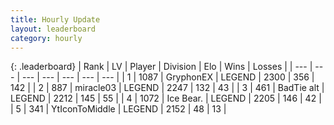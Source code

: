 ```yaml
---
title: Hourly Update
layout: leaderboard
category: hourly
---
```


{: .leaderboard}
| Rank | LV | Player | Division | Elo | Wins | Losses |
| --- | --- | --- | --- | --- | --- | --- |
| <span data-change="0">1</span> | 1087 | <span title="ID: 315148">GryphonEX</span> | LEGEND | <span data-change="0">2300</span> | <span data-change="0">356</span> | <span data-change="0">142</span> |
| <span data-change="0">2</span> | 887 | <span title="ID: 416373">miracle03</span> | LEGEND | <span data-change="0">2247</span> | <span data-change="0">132</span> | <span data-change="0">43</span> |
| <span data-change="0">3</span> | 461 | <span title="ID: 382502">BadTie alt</span> | LEGEND | <span data-change="0">2212</span> | <span data-change="0">145</span> | <span data-change="0">55</span> |
| <span data-change="0">4</span> | 1072 | <span title="ID: 417840">Ice Bear.</span> | LEGEND | <span data-change="0">2205</span> | <span data-change="0">146</span> | <span data-change="0">42</span> |
| <span data-change="0">5</span> | 341 | <span title="ID: 108623">YtIconToMiddle</span> | LEGEND | <span data-change="0">2152</span> | <span data-change="0">48</span> | <span data-change="0">13</span> |